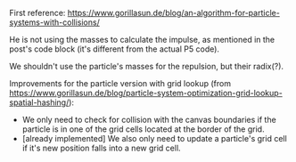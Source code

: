 First reference: https://www.gorillasun.de/blog/an-algorithm-for-particle-systems-with-collisions/

He is not using the masses to calculate the impulse, as mentioned in the post's code block (it's different from the actual P5 code).

We shouldn't use the particle's masses for the repulsion, but their radix(?).

Improvements for the particle version with grid lookup (from https://www.gorillasun.de/blog/particle-system-optimization-grid-lookup-spatial-hashing/):
* We only need to check for collision with the canvas boundaries if the particle is in one of the grid cells located at the border of the grid.
* [already implemented] We also only need to update a particle's grid cell if it's new position falls into a new grid cell.